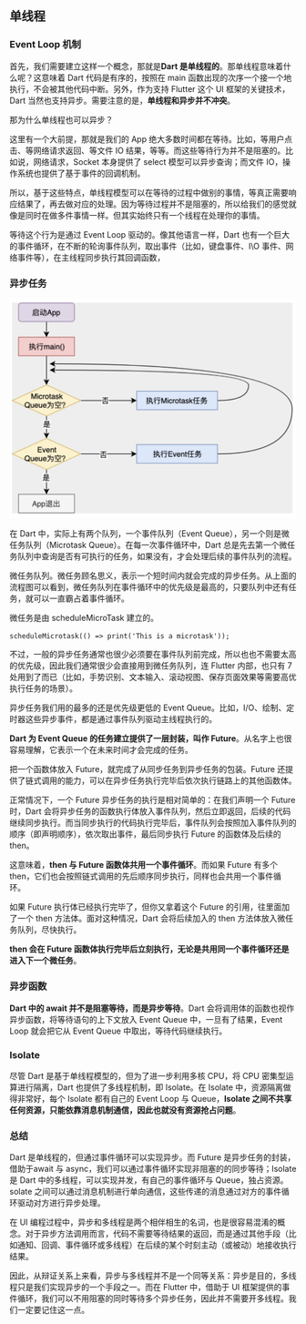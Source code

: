 ## 单线程

### Event Loop 机制

首先，我们需要建立这样一个概念，那就是**Dart 是单线程的**。那单线程意味着什么呢？这意味着 Dart 代码是有序的，按照在 main 函数出现的次序一个接一个地执行，不会被其他代码中断。另外，作为支持 Flutter 这个 UI 框架的关键技术，Dart 当然也支持异步。需要注意的是，**单线程和异步并不冲突**。

那为什么单线程也可以异步？

这里有一个大前提，那就是我们的 App 绝大多数时间都在等待。比如，等用户点击、等网络请求返回、等文件 IO 结果，等等。而这些等待行为并不是阻塞的。比如说，网络请求，Socket 本身提供了 select 模型可以异步查询；而文件 IO，操作系统也提供了基于事件的回调机制。

所以，基于这些特点，单线程模型可以在等待的过程中做别的事情，等真正需要响应结果了，再去做对应的处理。因为等待过程并不是阻塞的，所以给我们的感觉就像是同时在做多件事情一样。但其实始终只有一个线程在处理你的事情。

等待这个行为是通过 Event Loop 驱动的。像其他语言一样，Dart 也有一个巨大的事件循环，在不断的轮询事件队列，取出事件（比如，键盘事件、I\O 事件、网络事件等），在主线程同步执行其回调函数，


### 异步任务

![EventLoop](images/EventLoop.png)

在 Dart 中，实际上有两个队列，一个事件队列（Event Queue），另一个则是微任务队列（Microtask Queue）。在每一次事件循环中，Dart 总是先去第一个微任务队列中查询是否有可执行的任务，如果没有，才会处理后续的事件队列的流程。

微任务队列。微任务顾名思义，表示一个短时间内就会完成的异步任务。从上面的流程图可以看到，微任务队列在事件循环中的优先级是最高的，只要队列中还有任务，就可以一直霸占着事件循环。

微任务是由 scheduleMicroTask 建立的。

    scheduleMicrotask(() => print('This is a microtask'));


不过，一般的异步任务通常也很少必须要在事件队列前完成，所以也也不需要太高的优先级，因此我们通常很少会直接用到微任务队列，连 Flutter 内部，也只有 7 处用到了而已（比如，手势识别、文本输入、滚动视图、保存页面效果等需要高优执行任务的场景）。

异步任务我们用的最多的还是优先级更低的 Event Queue。比如，I/O、绘制、定时器这些异步事件，都是通过事件队列驱动主线程执行的。

**Dart 为 Event Queue 的任务建立提供了一层封装，叫作 Future**。从名字上也很容易理解，它表示一个在未来时间才会完成的任务。

把一个函数体放入 Future，就完成了从同步任务到异步任务的包装。Future 还提供了链式调用的能力，可以在异步任务执行完毕后依次执行链路上的其他函数体。

正常情况下，一个 Future 异步任务的执行是相对简单的：在我们声明一个 Future 时，Dart 会将异步任务的函数执行体放入事件队列，然后立即返回，后续的代码继续同步执行。而当同步执行的代码执行完毕后，事件队列会按照加入事件队列的顺序（即声明顺序），依次取出事件，最后同步执行 Future 的函数体及后续的 then。

这意味着，**then 与 Future 函数体共用一个事件循环**。而如果 Future 有多个 then，它们也会按照链式调用的先后顺序同步执行，同样也会共用一个事件循环。

如果 Future 执行体已经执行完毕了，但你又拿着这个 Future 的引用，往里面加了一个 then 方法体。面对这种情况，Dart 会将后续加入的 then 方法体放入微任务队列，尽快执行。

**then 会在 Future 函数体执行完毕后立刻执行，无论是共用同一个事件循环还是进入下一个微任务**。

### 异步函数

**Dart 中的 await 并不是阻塞等待，而是异步等待**。Dart 会将调用体的函数也视作异步函数，将等待语句的上下文放入 Event Queue 中，一旦有了结果，Event Loop 就会把它从 Event Queue 中取出，等待代码继续执行。




### Isolate

尽管 Dart 是基于单线程模型的，但为了进一步利用多核 CPU，将 CPU 密集型运算进行隔离，Dart 也提供了多线程机制，即 Isolate。在 Isolate 中，资源隔离做得非常好，每个 Isolate 都有自己的 Event Loop 与 Queue，**Isolate 之间不共享任何资源，只能依靠消息机制通信，因此也就没有资源抢占问题**。


### 总结

Dart 是单线程的，但通过事件循环可以实现异步。而 Future 是异步任务的封装，借助于await 与 async，我们可以通过事件循环实现非阻塞的的同步等待；Isolate 是 Dart 中的多线程，可以实现并发，有自己的事件循环与 Queue，独占资源。solate 之间可以通过消息机制进行单向通信，这些传递的消息通过对方的事件循环驱动对方进行异步处理。

在 UI 编程过程中，异步和多线程是两个相伴相生的名词，也是很容易混淆的概念。对于异步方法调用而言，代码不需要等待结果的返回，而是通过其他手段（比如通知、回调、事件循环或多线程）在后续的某个时刻主动（或被动）地接收执行结果。

因此，从辩证关系上来看，异步与多线程并不是一个同等关系：异步是目的，多线程只是我们实现异步的一个手段之一。而在 Flutter 中，借助于 UI 框架提供的事件循环，我们可以不用阻塞的同时等待多个异步任务，因此并不需要开多线程。我们一定要记住这一点。